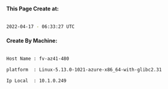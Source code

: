 
   
#### This Page Create at:

```bash

2022-04-17 - 06:33:27 UTC

```

#### Create By Machine:

```bash

Host Name : fv-az41-480

platform  : Linux-5.13.0-1021-azure-x86_64-with-glibc2.31

Ip Local  : 10.1.0.249

```

